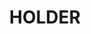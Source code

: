 ---
lastmod: '2025-04-06T06:05:20+00:00'
latitude: -35.322291
layout: suburb
longitude: 148.784415
postcode: '2611'
state: ACT
title: HOLDER
url: /act/holder/
---